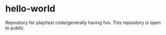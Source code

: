 # hello-world
Repository for play/test code/generally having fun. This repository is open to public. 
